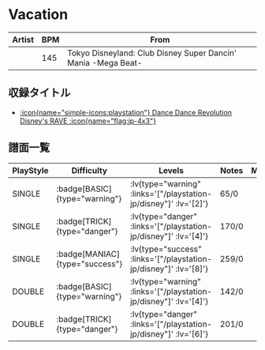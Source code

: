 # Vacation

|Artist|BPM|From|
|------|---|----|
||145|Tokyo Disneyland: Club Disney Super Dancin' Mania -Mega Beat-|

## 収録タイトル

- [ :icon{name="simple-icons:playstation"} Dance Dance Revolution Disney's RAVE :icon{name="flag:jp-4x3"} ](/playstation-jp/disney)

## 譜面一覧

|PlayStyle|Difficulty|Levels|Notes|Movie|
|---------|----------|------|-----|-----|
|SINGLE| :badge[BASIC]{type="warning"} | :lv{type="warning" :links='["/playstation-jp/disney"]' :lv='[2]'} |65/0||
|SINGLE| :badge[TRICK]{type="danger"} | :lv{type="danger" :links='["/playstation-jp/disney"]' :lv='[4]'} |170/0||
|SINGLE| :badge[MANIAC]{type="success"} | :lv{type="success" :links='["/playstation-jp/disney"]' :lv='[8]'} |259/0||
|DOUBLE| :badge[BASIC]{type="warning"} | :lv{type="warning" :links='["/playstation-jp/disney"]' :lv='[4]'} |142/0||
|DOUBLE| :badge[TRICK]{type="danger"} | :lv{type="danger" :links='["/playstation-jp/disney"]' :lv='[6]'} |201/0||
